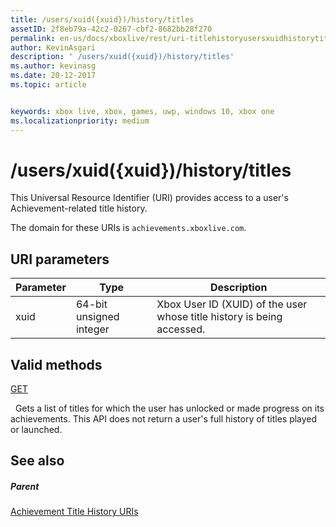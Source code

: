 ```yaml
---
title: /users/xuid({xuid})/history/titles
assetID: 2f8eb79a-42c2-0267-cbf2-8682bb28f270
permalink: en-us/docs/xboxlive/rest/uri-titlehistoryusersxuidhistorytitlesv2.html
author: KevinAsgari
description: ' /users/xuid({xuid})/history/titles'
ms.author: kevinasg
ms.date: 20-12-2017
ms.topic: article


keywords: xbox live, xbox, games, uwp, windows 10, xbox one
ms.localizationpriority: medium
---
```



# /users/xuid({xuid})/history/titles
 
This Universal Resource Identifier (URI) provides access to a user's Achievement-related title history.
 
The domain for these URIs is `achievements.xboxlive.com`.
 
<a id="ID4E1"></a>

 
## URI parameters
 
| Parameter| Type| Description| 
| --- | --- | --- | 
| xuid| 64-bit unsigned integer| Xbox User ID (XUID) of the user whose title history is being accessed.| 
  
<a id="ID4EAC"></a>

 
## Valid methods

[GET](uri-titlehistoryusersxuidhistorytitlesgetv2.md)

&nbsp;&nbsp;Gets a list of titles for which the user has unlocked or made progress on its achievements. This API does not return a user's full history of titles played or launched.
 
<a id="ID4EKC"></a>

 
## See also
 
<a id="ID4EMC"></a>

 
##### Parent 

[Achievement Title History URIs](atoc-reference-titlehistoryv2.md)

   